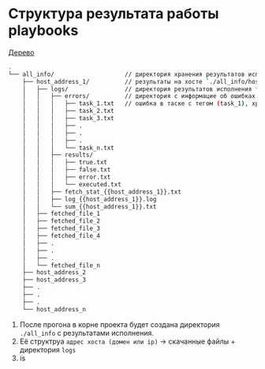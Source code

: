 # Структура результата работы playbooks
[Дерево](https://tree.nathanfriend.io/?s=(%27options!(%27fancy!B~fullPath!false~trailingSlash!B~rootDot!B)~C(%27C%27all_infoG1*logs8errors91792793F.0.0.9n78results0BFfalseFerrorFexecuted78E_statA78logA.log8sumA751525354*.*.*.5nG2G36.6.6.Gn%27)~version!%271%27)*6%20-host_address_08%205*Eed_file_6%5Cn%207.txt8*%2090task_A_((-1))BtrueCsource!EfetchF70G6-%01GFECBA987650-*)
```bash
.
└── all_info/                    // директория хранения результатов исполнения на всех хостах
    ├── host_address_1/          // результаты на хосте `./all_info/host_address_1`, где `host_address_1` (ip или домен)
    │   ├── logs/                // директория результатов исполнения таск
    │   │   ├── errors/          // директория с информацие об ошибках в тасках
    │   │   │   ├── task_1.txt   // ошибка в таске с тегом (task_1), хранит имя таски в внутри которой произошла ошибка, тэг под которым была запущена и отладочную информацию
    │   │   │   ├── task_2.txt
    │   │   │   ├── task_3.txt
    │   │   │   ├── .
    │   │   │   ├── .
    │   │   │   ├── .
    │   │   │   └── task_n.txt
    │   │   ├── results/
    │   │   │   ├── true.txt
    │   │   │   ├── false.txt
    │   │   │   ├── error.txt
    │   │   │   └── executed.txt
    │   │   ├── fetch_stat_{{host_address_1}}.txt
    │   │   ├── log_{{host_address_1}}.log
    │   │   └── sum_{{host_address_1}}.txt
    │   ├── fetched_file_1
    │   ├── fetched_file_2
    │   ├── fetched_file_3
    │   ├── fetched_file_4
    │   ├── .
    │   ├── .
    │   ├── .
    │   └── fetched_file_n
    ├── host_address_2
    ├── host_address_3
    ├── .
    ├── .
    ├── .
    └── host_address_n
```
1. После прогона в корне проекта будет создана директория ```./all_info``` с результатами исполнения.
2. Её структруа `адрес хоста (домен или ip)` -> скачанныe файлы + директория ```logs```
3. is 
